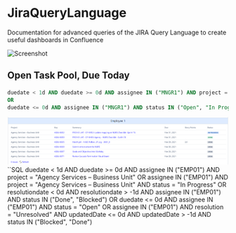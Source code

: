 # JiraQueryLanguage
Documentation for advanced queries of the JIRA Query Language to create useful dashboards in Confluence


![Screenshot](blogpics/OpenTask.png)
## Open Task Pool, Due Today
```SQL
duedate < 1d AND duedate >= 0d AND assignee IN ("MNGR1") AND project = "Agency Services – Business Unit"
OR
duedate <= 0d AND assignee IN ("MNGR1") AND status IN ("Open", "In Progress")
```
![Screenshot](blogpics/Employee1.png)
``SQL
duedate < 1d AND duedate >= 0d AND assignee IN ("EMP01") AND project = "Agency Services – Business Unit"
OR
assignee IN ("EMP01") AND project = "Agency Services – Business Unit" AND status = "In Progress" 
OR
resolutiondate < 0d AND resolutiondate > -1d AND assignee IN ("EMP01") AND status IN ("Done", "Blocked")
OR
duedate <= 0d AND assignee IN ("EMP01") AND status = "Open"
OR
assignee IN ("EMP01") AND resolution = "Unresolved" AND updatedDate <= 0d AND updatedDate > -1d AND status IN ("Blocked", "Done")
```
